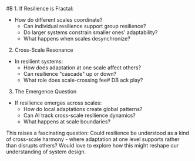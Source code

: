  #B 1. If Resilience is Fractal:

- How do different scales coordinate?
    - Can individual resilience support group resilience?
    - Do larger systems constrain smaller ones' adaptability?
    - What happens when scales desynchronize?

2. Cross-Scale Resonance

- In resilient systems:
    - How does adaptation at one scale affect others?
    - Can resilience "cascade" up or down?
    - What role does scale-crossing fee# DB ack play?

3. The Emergence Question

- If resilience emerges across scales:
    - How do local adaptations create global patterns?
    - Can AI track cross-scale resilience dynamics?
    - What happens at scale boundaries?

This raises a fascinating question: Could resilience be understood as a kind of cross-scale harmony - where adaptation at one level supports rather than disrupts others? Would love to explore how this might reshape our understanding of system design.